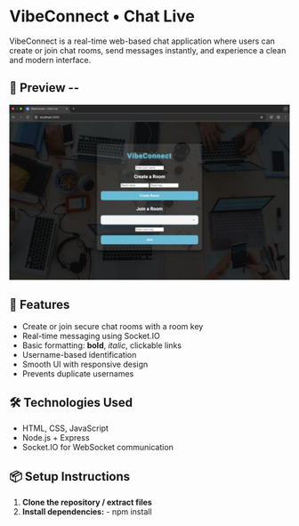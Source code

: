 # VibeConnect • Chat Live

VibeConnect is a real-time web-based chat application where users can create or join chat rooms, send messages instantly, and experience a clean and modern interface.

## 📸 Preview -- 

![VibeConnect Preview](Screenshot.png)

## 🚀 Features

- Create or join secure chat rooms with a room key
- Real-time messaging using Socket.IO
- Basic formatting: **bold**, *italic*, clickable links
- Username-based identification
- Smooth UI with responsive design
- Prevents duplicate usernames

## 🛠️ Technologies Used

- HTML, CSS, JavaScript
- Node.js + Express
- Socket.IO for WebSocket communication

## 📦 Setup Instructions

1. **Clone the repository / extract files**
2. **Install dependencies:** - npm install

